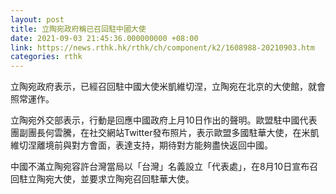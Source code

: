 ```yaml
---
layout: post
title: 立陶宛政府稱已召回駐中國大使
date: 2021-09-03 21:45:36.000000000 +08:00
link: https://news.rthk.hk/rthk/ch/component/k2/1608988-20210903.htm
categories: rthk
---
```


立陶宛政府表示，已經召回駐中國大使米凱維切涅，立陶宛在北京的大使館，就會照常運作。

立陶宛外交部表示，行動是回應中國政府上月10日作出的聲明。歐盟駐中國代表團副團長何雲騰，在社交網站Twitter發布照片，表示歐盟多國駐華大使，在米凱維切涅離境前與對方會面，表達支持，期待對方能夠盡快返回中國。

中國不滿立陶宛容許台灣當局以「台灣」名義設立「代表處」，在8月10日宣布召回駐立陶宛大使，並要求立陶宛召回駐華大使。
